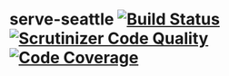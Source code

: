 # serve-seattle [![Build Status](https://travis-ci.org/geekhub-php/serve-seattle.svg?branch=dev)](https://travis-ci.org/geekhub-php/serve-seattle) [![Scrutinizer Code Quality](https://scrutinizer-ci.com/g/geekhub-php/serve-seattle/badges/quality-score.png?b=dev)](https://scrutinizer-ci.com/g/geekhub-php/serve-seattle/?branch=dev) [![Code Coverage](https://scrutinizer-ci.com/g/geekhub-php/serve-seattle/badges/coverage.png?b=dev)](https://scrutinizer-ci.com/g/geekhub-php/serve-seattle/?branch=dev)
